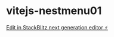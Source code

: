 # vitejs-nestmenu01

[Edit in StackBlitz next generation editor ⚡️](https://stackblitz.com/~/github.com/savake/vitejs-nestmenu01)